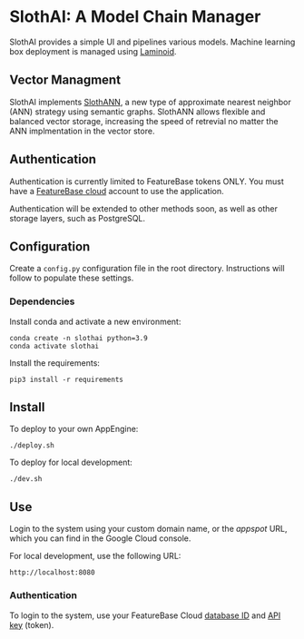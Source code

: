 # SlothAI: A Model Chain Manager
SlothAI provides a simple UI and pipelines various models. Machine learning box deployment is managed using [Laminoid](https://github.com/FeatureBaseDB/Laminoid).

## Vector Managment
SlothAI implements [SlothANN](https://github.com/FeatureBaseDB/SlothAI/blob/SlothAI/SlothANN.md), a new type of approximate nearest neighbor (ANN) strategy using semantic graphs. SlothANN allows flexible and balanced vector storage, increasing the speed of retrevial no matter the ANN implmentation in the vector store.

## Authentication
Authentication is currently limited to FeatureBase tokens ONLY. You must have a [FeatureBase cloud](https://cloud.featurebase.com/) account to use the application.

Authentication will be extended to other methods soon, as well as other storage layers, such as PostgreSQL.

## Configuration
Create a `config.py` configuration file in the root directory. Instructions will follow to populate these settings.

### Dependencies
Install conda and activate a new environment:

```
conda create -n slothai python=3.9
conda activate slothai
```

Install the requirements:

```
pip3 install -r requirements
```

## Install

To deploy to your own AppEngine:

```
./deploy.sh
```

To deploy for local development:

```
./dev.sh
```

## Use
Login to the system using your custom domain name, or the *appspot* URL, which you can find in the Google Cloud console.

For local development, use the following URL:

```
http://localhost:8080
```

### Authentication
To login to the system, use your FeatureBase Cloud [database ID](https://cloud.featurebase.com/databases) and [API key](https://cloud.featurebase.com/configuration/api-keys) (token).
